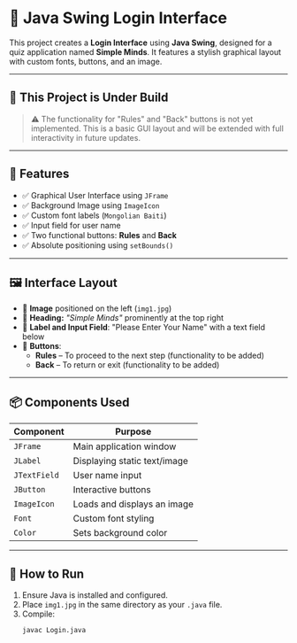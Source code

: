 # 🧾 Java Swing Login Interface

This project creates a **Login Interface** using **Java Swing**, designed for a quiz application named **Simple Minds**. It features a stylish graphical layout with custom fonts, buttons, and an image.

---

## 🚧 This Project is Under Build

> ⚠️ The functionality for "Rules" and "Back" buttons is not yet implemented. This is a basic GUI layout and will be extended with full interactivity in future updates.

---

## 🧩 Features

- ✅ Graphical User Interface using `JFrame`
- ✅ Background Image using `ImageIcon`
- ✅ Custom font labels (`Mongolian Baiti`)
- ✅ Input field for user name
- ✅ Two functional buttons: **Rules** and **Back**
- ✅ Absolute positioning using `setBounds()`

---

## 🖼️ Interface Layout

- 📌 **Image** positioned on the left (`img1.jpg`)
- 🧠 **Heading:** *"Simple Minds"* prominently at the top right
- 👤 **Label and Input Field**: "Please Enter Your Name" with a text field below
- 🔘 **Buttons**:
  - **Rules** – To proceed to the next step (functionality to be added)
  - **Back** – To return or exit (functionality to be added)

---

## 📦 Components Used

| Component     | Purpose                          |
|---------------|----------------------------------|
| `JFrame`      | Main application window          |
| `JLabel`      | Displaying static text/image     |
| `JTextField`  | User name input                  |
| `JButton`     | Interactive buttons              |
| `ImageIcon`   | Loads and displays an image      |
| `Font`        | Custom font styling              |
| `Color`       | Sets background color            |

---

## 🧪 How to Run

1. Ensure Java is installed and configured.
2. Place `img1.jpg` in the same directory as your `.java` file.
3. Compile:
   ```bash
   javac Login.java
